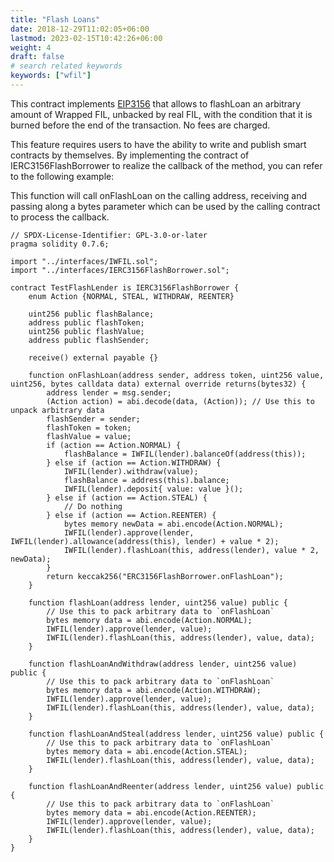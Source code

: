 ```yaml
---
title: "Flash Loans"
date: 2018-12-29T11:02:05+06:00
lastmod: 2023-02-15T10:42:26+06:00
weight: 4
draft: false
# search related keywords
keywords: ["wfil"]
---
```



This contract implements [EIP3156](https://eips.ethereum.org/EIPS/eip-3156) that allows to flashLoan an arbitrary amount of Wrapped FIL, unbacked by real FIL, with the condition that it is burned before the end of the transaction. No fees are charged.

This feature requires users to have the ability to write and publish smart contracts by themselves. By implementing the contract of IERC3156FlashBorrower to realize the callback of the method, you can refer to the following example:

This function will call onFlashLoan on the calling address, receiving and passing along a bytes parameter which can be used by the calling contract to process the callback.

```
// SPDX-License-Identifier: GPL-3.0-or-later
pragma solidity 0.7.6;

import "../interfaces/IWFIL.sol";
import "../interfaces/IERC3156FlashBorrower.sol";

contract TestFlashLender is IERC3156FlashBorrower {
    enum Action {NORMAL, STEAL, WITHDRAW, REENTER}

    uint256 public flashBalance;
    address public flashToken;
    uint256 public flashValue;
    address public flashSender;

    receive() external payable {}

    function onFlashLoan(address sender, address token, uint256 value, uint256, bytes calldata data) external override returns(bytes32) {
        address lender = msg.sender;
        (Action action) = abi.decode(data, (Action)); // Use this to unpack arbitrary data
        flashSender = sender;
        flashToken = token;
        flashValue = value;
        if (action == Action.NORMAL) {
            flashBalance = IWFIL(lender).balanceOf(address(this));
        } else if (action == Action.WITHDRAW) {
            IWFIL(lender).withdraw(value);
            flashBalance = address(this).balance;
            IWFIL(lender).deposit{ value: value }();
        } else if (action == Action.STEAL) {
            // Do nothing
        } else if (action == Action.REENTER) {
            bytes memory newData = abi.encode(Action.NORMAL);
            IWFIL(lender).approve(lender, IWFIL(lender).allowance(address(this), lender) + value * 2);
            IWFIL(lender).flashLoan(this, address(lender), value * 2, newData);
        }
        return keccak256("ERC3156FlashBorrower.onFlashLoan");
    }

    function flashLoan(address lender, uint256 value) public {
        // Use this to pack arbitrary data to `onFlashLoan`
        bytes memory data = abi.encode(Action.NORMAL);
        IWFIL(lender).approve(lender, value);
        IWFIL(lender).flashLoan(this, address(lender), value, data);
    }

    function flashLoanAndWithdraw(address lender, uint256 value) public {
        // Use this to pack arbitrary data to `onFlashLoan`
        bytes memory data = abi.encode(Action.WITHDRAW);
        IWFIL(lender).approve(lender, value);
        IWFIL(lender).flashLoan(this, address(lender), value, data);
    }

    function flashLoanAndSteal(address lender, uint256 value) public {
        // Use this to pack arbitrary data to `onFlashLoan`
        bytes memory data = abi.encode(Action.STEAL);
        IWFIL(lender).flashLoan(this, address(lender), value, data);
    }

    function flashLoanAndReenter(address lender, uint256 value) public {
        // Use this to pack arbitrary data to `onFlashLoan`
        bytes memory data = abi.encode(Action.REENTER);
        IWFIL(lender).approve(lender, value);
        IWFIL(lender).flashLoan(this, address(lender), value, data);
    }
}
```
